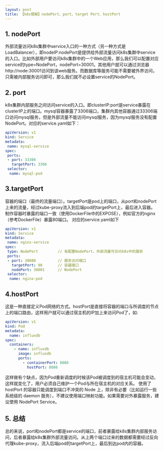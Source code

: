 ```yaml
---
layout: post
title: 【k8s理解】nodePort、port、target Port、hostPort
---
```


## 1. nodePort
外部流量访问k8s集群中service入口的一种方式（另一种方式是LoadBalancer），即nodeIP:nodePort是提供给外部流量访问k8s集群中service的入口。比如外部用户要访问k8s集群中的一个Web应用，那么我们可以配置对应service的type=NodePort，nodePort=30001。其他用户就可以通过浏览器http://node:30001访问到该web服务。而数据库等服务可能不需要被外界访问，只需被内部服务访问即可，那么我们就不必设置service的NodePort。

## 2. port
k8s集群内部服务之间访问service的入口。即clusterIP:port是service暴露在clusterIP上的端口。mysql容器暴露了3306端口，集群内其他容器通过33306端口访问mysql服务，但是外部流量不能访问mysql服务，因为mysql服务没有配置NodePort。对应的service.yaml如下：
```yaml
apiVersion: v1
kind: Service
metadata:
 name: mysql-service
spec:
 ports:
 - port: 33306
   targetPort: 3306
 selector:
  name: mysql-pod
```

## 3.targetPort
容器的端口（最终的流量端口）。targetPort是pod上的端口，从port和nodePort上来的流量，经过kube-proxy流入到后端pod的targetPort上，最后进入容器。
制作容器时暴露的端口一致（使用DockerFile中的EXPOSE），例如官方的nginx（参考DockerFile）暴露80端口。 对应的service.yaml如下
```yaml
apiVersion: v1
kind: Service
metadata:
 name: nginx-service
spec:
 type: NodePort         // 有配置NodePort，外部流量可访问k8s中的服务
 ports:
 - port: 30080          // 服务访问端口
   targetPort: 80       // 容器端口
   nodePort: 30001      // NodePort
 selector:
  name: nginx-pod
```

## 4.hostPort
这是一种直接定义Pod网络的方式。hostPort是直接将容器的端口与所调度的节点上的端口路由，这样用户就可以通过宿主机的IP加上来访问Pod了，如:
```yaml
apiVersion: v1
kind: Pod
metadata:
  name: influxdb
spec:
  containers:
    - name: influxdb
      image: influxdb
      ports:
        - containerPort: 8086
          hostPort: 8086
```
这样做有个缺点，因为Pod重新调度的时候该Pod被调度到的宿主机可能会变动，这样就变化了，用户必须自己维护一个Pod与所在宿主机的对应关系。
使用了 hostPort 的容器只能调度到端口不冲突的 Node 上，除非有必要（比如运行一些系统级的 daemon 服务），不建议使用端口映射功能。如果需要对外暴露服务，建议使用 NodePort Service。

## 5. 总结
总的来说，port和nodePort都是service的端口，前者暴露给k8s集群内部服务访问，后者暴露给k8s集群外部流量访问。从上两个端口过来的数据都需要经过反向代理kube-proxy，流入后端pod的targetPort上，最后到达pod内的容器。
